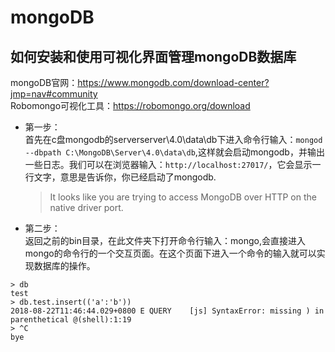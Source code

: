 # mongoDB
## 如何安装和使用可视化界面管理mongoDB数据库
mongoDB官网：https://www.mongodb.com/download-center?jmp=nav#community<br>
Robomongo可视化工具：https://robomongo.org/download
- 第一步：<br>
首先在c盘mongodb的serverserver\4.0\data\db下进入命令行输入：`mongod --dbpath C:\MongoDB\Server\4.0\data\db`,这样就会启动mongodb，并输出一些日志。我们可以在浏览器输入：`http://localhost:27017/`，它会显示一行文字，意思是告诉你，你已经启动了mongodb.
  >  It looks like you are trying to access MongoDB over HTTP on the native driver port.
- 第二步：<br>
返回之前的bin目录，在此文件夹下打开命令行输入：mongo,会直接进入mongo的命令行的一个交互页面。在这个页面下进入一个命令的输入就可以实现数据库的操作。
```
> db
test
> db.test.insert(('a':'b'))
2018-08-22T11:46:44.029+0800 E QUERY    [js] SyntaxError: missing ) in parenthetical @(shell):1:19
> ^C
bye
```
